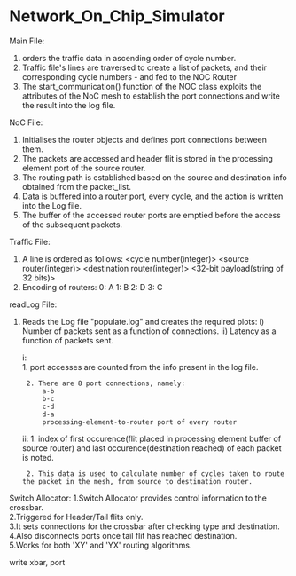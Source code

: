 # Network_On_Chip_Simulator

Main File:

1. orders the traffic data in ascending order of cycle number.
2. Traffic file's lines are traversed to create a list of packets, and their corresponding cycle numbers - and fed to the NOC Router
3. The start_communication() function of the NOC class exploits the attributes of the NoC mesh to establish the port connections and write the result into the log file.

NoC File:

1. Initialises the router objects and defines port connections between them.
2. The packets are accessed and header flit is stored in the processing element port of the source router.
3. The routing path is established based on the source and destination info obtained from the packet_list.
4. Data is buffered into a router port, every cycle, and the action is written into the Log file.
5. The buffer of the accessed router ports are emptied before the access of the subsequent packets.

Traffic File:

1. A line is ordered as follows:
    <cycle number(integer)> <space> <source router(integer)> <space> <destination router(integer)> <space> <32-bit payload(string of 32 bits)>
2. Encoding of routers:
   0: A
   1: B
   2: D
   3: C

readLog File:

1. Reads the Log file "populate.log" and creates the required plots:
   i)  Number of packets sent as a function of connections.
   ii) Latency as a function of packets sent.
   

    i:   
        1. port accesses are counted from the info present in the log file.
       
        2. There are 8 port connections, namely:
            a-b
            b-c
            c-d
            d-a
            processing-element-to-router port of every router
    ii:
        1. index of first occurence(flit placed in processing element buffer of source router) and last occurence(destination reached) of each packet is noted.

        2. This data is used to calculate number of cycles taken to route the packet in the mesh, from source to destination router.

Switch Allocator:
    1.Switch Allocator provides control information to the crossbar.   
    2.Triggered for Header/Tail flits only.   
    3.It sets connections for the crossbar after checking type and destination.   
    4.Also disconnects ports once tail flit has reached destination.   
    5.Works for both 'XY' and 'YX' routing algorithms.   
    
    
    
write xbar, port

